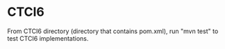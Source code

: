 # CTCI6

From CTCI6 directory (directory that contains pom.xml), run "mvn test" to test CTCI6 implementations.